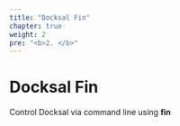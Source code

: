 ```yaml
---
title: "Docksal Fin"
chapter: true
weight: 2
pre: "<b>2. </b>"
---
```


# Docksal Fin

Control Docksal via command line using **fin**
